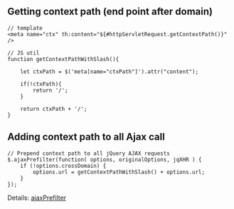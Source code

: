 ## Getting context path (end point after domain)
```
// template
<meta name="ctx" th:content="${#httpServletRequest.getContextPath()}" />

// JS util
function getContextPathWithSlash(){
	
	let ctxPath = $('meta[name="ctxPath"]').attr("content");
	
	if(!ctxPath){
		return '/';
	}
	
	return ctxPath + '/';
}
```
## Adding context path to all Ajax call
```
// Prepend context path to all jQuery AJAX requests
$.ajaxPrefilter(function( options, originalOptions, jqXHR ) {
    if (!options.crossDomain) {
        options.url = getContextPathWithSlash() + options.url;
    }
});
```
Details: [ajaxPrefilter](http://api.jquery.com/jQuery.ajaxPrefilter/)
